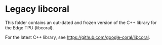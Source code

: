 # Legacy libcoral

This folder contains an out-dated and frozen version of the C++ library
for the Edge TPU (libcoral).

For the latest C++ library, see https://github.com/google-coral/libcoral.
